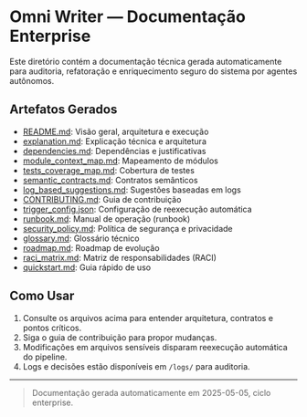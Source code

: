 # Omni Writer — Documentação Enterprise

Este diretório contém a documentação técnica gerada automaticamente para auditoria, refatoração e enriquecimento seguro do sistema por agentes autônomos.

## Artefatos Gerados

- [README.md](./README.md): Visão geral, arquitetura e execução
- [explanation.md](./explanation.md): Explicação técnica e arquitetura
- [dependencies.md](./dependencies.md): Dependências e justificativas
- [module_context_map.md](./module_context_map.md): Mapeamento de módulos
- [tests_coverage_map.md](./tests_coverage_map.md): Cobertura de testes
- [semantic_contracts.md](./semantic_contracts.md): Contratos semânticos
- [log_based_suggestions.md](./log_based_suggestions.md): Sugestões baseadas em logs
- [CONTRIBUTING.md](./CONTRIBUTING.md): Guia de contribuição
- [trigger_config.json](./trigger_config.json): Configuração de reexecução automática
- [runbook.md](./runbook.md): Manual de operação (runbook)
- [security_policy.md](./security_policy.md): Política de segurança e privacidade
- [glossary.md](./glossary.md): Glossário técnico
- [roadmap.md](./roadmap.md): Roadmap de evolução
- [raci_matrix.md](./raci_matrix.md): Matriz de responsabilidades (RACI)
- [quickstart.md](./quickstart.md): Guia rápido de uso

## Como Usar

1. Consulte os arquivos acima para entender arquitetura, contratos e pontos críticos.
2. Siga o guia de contribuição para propor mudanças.
3. Modificações em arquivos sensíveis disparam reexecução automática do pipeline.
4. Logs e decisões estão disponíveis em `/logs/` para auditoria.

---

> Documentação gerada automaticamente em 2025-05-05, ciclo enterprise. 